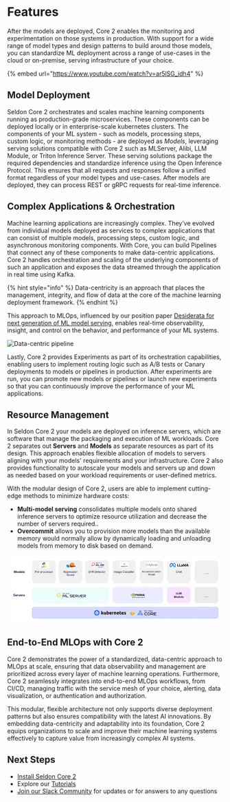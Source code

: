 # Features

After the models are deployed, Core 2 enables the monitoring and experimentation on those systems in production. With support for a wide range of model types and design patterns to build around those models, you can standardize ML deployment across a range of use-cases in the cloud or on-premise, serving infrastructure of your choice. 

{% embed url="https://www.youtube.com/watch?v=ar5lSG_idh4" %}

## Model Deployment

Seldon Core 2 orchestrates and scales machine learning components running as production-grade microservices. These components can be deployed locally or in enterprise-scale kubernetes clusters. The components of your ML system - such as models, processing steps, custom logic, or monitoring methods - are deployed as *Models*, leveraging serving solutions compatible with Core 2 such as MLServer, Alibi, LLM Module, or Triton Inference Server. These serving solutions package the required dependencies and standardize inference using the Open Inference Protocol. This ensures that all requests and responses follow a unified format regardless of your model types and use-cases. After models are deployed, they can process REST or gRPC requests for real-time inference.

## Complex Applications & Orchestration

Machine learning applications are increasingly complex. They’ve evolved from individual models deployed as services to complex applications that can consist of multiple models, processing steps, custom logic, and asynchronous monitoring components. With Core, you can build Pipelines that connect any of these components to make data-centric applications. Core 2 handles orchestration and scaling of the underlying components of such an application and exposes the data streamed through the application in real time using Kafka.

{% hint style="info" %}
Data-centricity is an approach that places the management, integrity, and flow of data at the core of the machine learning deployment framework. 
{% endhint %}

This approach to MLOps, influenced by our position paper [Desiderata for next generation of ML model serving](https://arxiv.org/abs/2210.14665), enables real-time observability, insight, and control on the behavior, and performance of your ML systems.  


![Data-centric pipeline](images/models-servers1.png.png)

Lastly, Core 2 provides Experiments as part of its orchestration capabilities, enabling users to implement routing logic such as A/B tests or Canary deployments to models or pipelines in production. After experiments are run, you can promote new models or pipelines or launch new experiments so that you can continuously improve the performance of your ML applications.


## Resource Management

In Seldon Core 2 your models are deployed on inference servers, which are software that manage the packaging and execution of ML workloads. Core 2 separates out **Servers** and **Models** as separate resources as part of its design. This approach enables flexible allocation of models to servers aligning with your models' requirements and your infrastructure. Core 2 also provides functionality to autoscale your models and servers up and down as needed based on your workload requirements or user-defined metrics.

With the modular design of Core 2, users are able to implement cutting-edge methods to minimize hardware costs:

- **Multi-model serving** consolidates multiple models onto shared inference servers to optimize resource utilization and decrease the number of servers required..
- **Overcommit** allows you to provision more models than the available memory would normally allow by dynamically loading and unloading models from memory to disk based on demand.

![Example: Serving multiple model types across inference servers](images/models-servers.png)

## End-to-End MLOps with Core 2

Core 2 demonstrates the power of a standardized, data-centric approach to MLOps at scale, ensuring that data observability and management are prioritized across every layer of machine learning operations. Furthermore, Core 2 seamlessly integrates into end-to-end MLOps workflows, from CI/CD, managing traffic with the service mesh of your choice, alerting, data visualization, or authentication and authorization.

This modular, flexible architecture not only supports diverse deployment patterns but also ensures compatibility with the latest AI innovations. By embedding data-centricity and adaptability into its foundation, Core 2 equips organizations to scale and improve their machine learning systems effectively to capture value from increasingly complex AI systems.

## Next Steps

- [Install Seldon Core 2](./getting-started/README.md)
- Explore our [Tutorials](./examples/README.md)
- [Join our Slack Community](https://seldondev.slack.com/join/shared_invite/zt-vejg6ttd-ksZiQs3O_HOtPQsen_labg#/shared-invite/email) for updates or for answers to any questions
